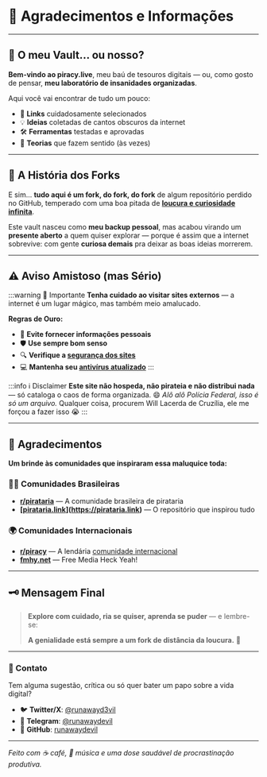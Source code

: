 # 🙏 Agradecimentos e Informações

---

## 🤔 O meu Vault... ou nosso?

**Bem-vindo ao piracy.live**, meu baú de tesouros digitais — ou, como gosto de pensar, **meu laboratório de insanidades organizadas**. 

Aqui você vai encontrar de tudo um pouco:
- 🔗 **Links** cuidadosamente selecionados
- 💡 **Ideias** coletadas de cantos obscuros da internet
- 🛠️ **Ferramentas** testadas e aprovadas
- 🧠 **Teorias** que fazem sentido (às vezes)

---

## 🍴 A História dos Forks

E sim… **tudo aqui é um fork, do fork, do fork** de algum repositório perdido no GitHub, temperado com uma boa pitada de **[loucura e curiosidade infinita](cultura/a-cultura-digital-e-a-formacao-de-identidades-online.md)**. 

Este vault nasceu como **meu backup pessoal**, mas acabou virando um **presente aberto** a quem quiser explorar — porque é assim que a internet sobrevive: com gente **curiosa demais** pra deixar as boas ideias morrerem.

---

## ⚠️ Aviso Amistoso (mas Sério)

:::warning 🚨 Importante
**Tenha cuidado ao visitar sites externos** — a internet é um lugar mágico, mas também meio amalucado. 

**Regras de Ouro:**
- 🚫 **Evite fornecer informações pessoais**
- 🛡️ **Use sempre bom senso**
- 🔍 **Verifique a [segurança dos sites](captain/desvendando-a-intersecao-entre-seguranca-digital-e-privacidade-online.md)**
- 💻 **Mantenha seu [antivírus atualizado](captain/protecao-digital-melhores-praticas-para-seguranca-pessoal-e-de-dispositivos.md)**
:::

:::info ℹ️ Disclaimer
**Este site não hospeda, não pirateia e não distribui nada** — só cataloga o caos de forma organizada. 😄 *Alô alô Polícia Federal, isso é só um arquivo.* Qualquer coisa, procurem Will Lacerda de Cruzília, ele me forçou a fazer isso 😭
:::

---

## 🙌 Agradecimentos

**Um brinde às comunidades que inspiraram essa maluquice toda:**

### 🏴‍☠️ Comunidades Brasileiras
- **[r/pirataria](https://reddit.com/r/pirataria)** — A comunidade brasileira de pirataria
- **[[pirataria.link](cultura/a-cultura-digital-da-origem-hacker-ao-ciberativismo-moderno.md)](https://pirataria.link)** — O repositório que inspirou tudo

### 🌍 Comunidades Internacionais  
- **[r/piracy](https://reddit.com/r/piracy)** — A lendária [comunidade internacional](captain/o-futuro-do-ciberativismo-desafios-e-oportunidades-na-era-digital.md)
- **[fmhy.net](https://fmhy.net)** — Free Media Heck Yeah!

---

## 🗝️ Mensagem Final

> **Explore com cuidado, ria se quiser, aprenda se puder** — e lembre-se: 
> 
> **A genialidade está sempre a um fork de distância da loucura.** 🤪

---

### 📧 Contato

Tem alguma sugestão, crítica ou só quer bater um papo sobre a vida digital?

- 🐦 **Twitter/X**: [@runawayd3vil](https://x.com/runawayd3vil)
- 📱 **Telegram**: [@runawaydevil](https://t.me/runawaydevil)
- 🐙 **GitHub**: [runawaydevil](https://github.com/runawaydevil)

---

*Feito com ☕ café, 🎵 música e uma dose saudável de procrastinação produtiva.*